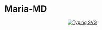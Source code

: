 # Maria-MD 
<div align="center">
  <a href="https://git.io/typing-svg">
    <img src="https://readme-typing-svg.demolab.com?font=Ribeye&size=50&pause=1000&color=F710B1&center=true&width=910&height=100&lines=Maria+Bot+is+currently+being+updated" alt="Typing SVG" />
  </a>
</div>

